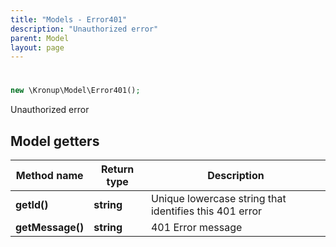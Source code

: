 ```yaml
---
title: "Models - Error401"
description: "Unauthorized error"
parent: Model
layout: page
---
```


# 

```php
new \Kronup\Model\Error401();
```

Unauthorized error

## Model getters

Method name | Return type | Description
------------ | ------------- | -------------
**getId()** | **string** | Unique lowercase string that identifies this 401 error
**getMessage()** | **string** | 401 Error message


